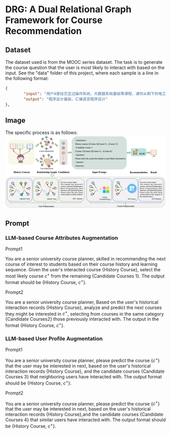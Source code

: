 # DRG: A Dual Relational Graph Framework for Course Recommendation
## Dataset

The dataset used is from the MOOC series dataset. The task is to generate the course question that the user is most likely to interact with based on the input. See the "data" folder of this project, where each sample is a line in the following format:
```json
{
        "input": "用户A曾经交互过操作系统，大数据系统基础等课程，请你从剩下的电工技术，PLC应用技术，程序设计基础，汇编语言程序设计，微机原理与接口技术，20世纪西方音乐，Web开发技术，公共危机管理，流计算、内存计算与分布式机器学习平台（微慕课），化工单元过程与操作，应对气候变化的中国视角，思想道德修养和法律基础，国际金融，现代管理学，无处不在传染病，生活英语听说，自动控制元件，概率论与数理统计，微积分B(2)，2017年清华大学研究生学位论文答辩（一），计算思维导论，美国政治概论等课程中选出用户A最有可能交互的一些课程，最多20个",
        "output": "程序设计基础，汇编语言程序设计"
},
```
## Image

The specific process is as follows:
![MACRO](https://github.com/WHCK1102/MACRO/blob/main/images/figure2.jpg)
## Prompt
### LLM-based Course Attributes Augmentation

Prompt1

You are a senior university course planner, skilled in recommending the next course of interest to students based on their course history and learning sequence. Given the user's interacted course \{History Course\}, select the most likely course $c^{+}$ from the remaining \{Candidate Courses 1\}. The output format should be \{History Course, $c^{+}$\}.

Prompt2

You are a senior university course planner,  Based on the user's historical interaction records \{History Course\}, analyze and predict the next courses they might be interested in $c^{+}$, selecting from courses in the same category \{Candidate Courses2\}  those previously interacted with. The output in the format \{History Course, $c^{+}$\}.

### LLM-based User Profile Augmentation

Prompt1

You are a senior university course planner, please predict the course \{$c^{+}$\} that the user may be interested in next, based on the user's historical interaction records \{History Course\}, and the candidate courses \{Candidate Courses 3\} that neighboring users have interacted with. The output format should be \{History Course, $c^{+}$\}.

Prompt2

You are a senior university course planner, please predict the course \{$c^{+}$\} that the user may be interested in next, based on the user's historical interaction records \{History Course\},and the candidate courses \{Candidate Courses 4\} that similar users have interacted with. The output format should be \{History Course, $c^{+}$\}.
